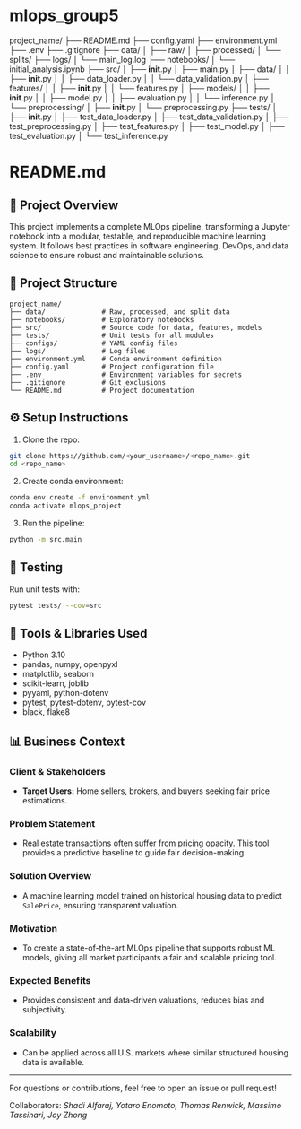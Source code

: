 # mlops_group5

project_name/
├── README.md
├── config.yaml
├── environment.yml
├── .env
├── .gitignore
├── data/
│   ├── raw/
│   ├── processed/
│   └── splits/
├── logs/
│   └── main_log.log
├── notebooks/
│   └── initial_analysis.ipynb
├── src/
│   ├── __init__.py
│   ├── main.py
│   ├── data/
│   │   ├── __init__.py
│   │   ├── data_loader.py
│   │   └── data_validation.py
│   ├── features/
│   │   ├── __init__.py
│   │   └── features.py
│   ├── models/
│   │   ├── __init__.py
│   │   ├── model.py
│   │   ├── evaluation.py
│   │   └── inference.py
│   └── preprocessing/
│       ├── __init__.py
│       └── preprocessing.py
├── tests/
│   ├── __init__.py
│   ├── test_data_loader.py
│   ├── test_data_validation.py
│   ├── test_preprocessing.py
│   ├── test_features.py
│   ├── test_model.py
│   ├── test_evaluation.py
│   └── test_inference.py

# README.md

## 📌 Project Overview
This project implements a complete MLOps pipeline, transforming a Jupyter notebook into a modular, testable, and reproducible machine learning system. It follows best practices in software engineering, DevOps, and data science to ensure robust and maintainable solutions.

## 📁 Project Structure
```
project_name/
├── data/              # Raw, processed, and split data
├── notebooks/         # Exploratory notebooks
├── src/               # Source code for data, features, models
├── tests/             # Unit tests for all modules
├── configs/           # YAML config files
├── logs/              # Log files
├── environment.yml    # Conda environment definition
├── config.yaml        # Project configuration file
├── .env               # Environment variables for secrets
├── .gitignore         # Git exclusions
└── README.md          # Project documentation
```

## ⚙️ Setup Instructions
1. Clone the repo:
```bash
git clone https://github.com/<your_username>/<repo_name>.git
cd <repo_name>
```
2. Create conda environment:
```bash
conda env create -f environment.yml
conda activate mlops_project
```
3. Run the pipeline:
```bash
python -m src.main
```

## 🧪 Testing
Run unit tests with:
```bash
pytest tests/ --cov=src
```

## 🔧 Tools & Libraries Used
- Python 3.10
- pandas, numpy, openpyxl
- matplotlib, seaborn
- scikit-learn, joblib
- pyyaml, python-dotenv
- pytest, pytest-dotenv, pytest-cov
- black, flake8

## 📊 Business Context
### Client & Stakeholders
- **Target Users:** Home sellers, brokers, and buyers seeking fair price estimations.

### Problem Statement
- Real estate transactions often suffer from pricing opacity. This tool provides a predictive baseline to guide fair decision-making.

### Solution Overview
- A machine learning model trained on historical housing data to predict `SalePrice`, ensuring transparent valuation.

### Motivation
- To create a state-of-the-art MLOps pipeline that supports robust ML models, giving all market participants a fair and scalable pricing tool.

### Expected Benefits
- Provides consistent and data-driven valuations, reduces bias and subjectivity.

### Scalability
- Can be applied across all U.S. markets where similar structured housing data is available.

---

For questions or contributions, feel free to open an issue or pull request!


Collaborators: *Shadi Alfaraj, Yotaro Enomoto, Thomas Renwick, Massimo Tassinari, Joy Zhong*